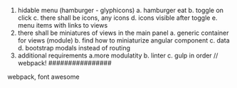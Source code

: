 1. hidable menu (hamburger - glyphicons)
    a. hamburger eat
    b. toggle on click
    c. there shall be icons, any icons
    d. icons visible after toggle
    e. menu items with links to views
2. there shall be miniatures of views in the main panel
    a. generic container for views (module)
    b. find how to miniaturize angular component
    c. data
    d. bootstrap modals instead of routing
3. additional requirements 
    a.more modulatity
    b. linter
    c. gulp in order // webpack!
################
<FEATURES>
webpack, font awesome
</FEATURES>
